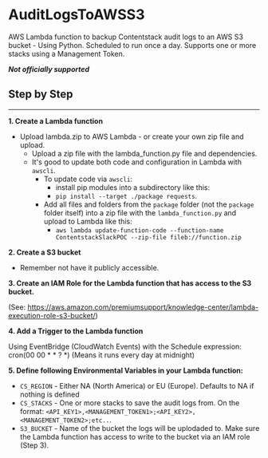 # AuditLogsToAWSS3
AWS Lambda function to backup Contentstack audit logs to an AWS S3 bucket - Using Python. Scheduled to run once a day. Supports one or more stacks using a Management Token.

***Not officially supported***

## Step by Step
---
**1. Create a Lambda function**
* Upload lambda.zip to AWS Lambda - or create your own zip file and upload.
    * Upload a zip file with the lambda_function.py file and dependencies.
    * It's good to update both code and configuration in Lambda with `awscli`.
        * To update code via `awscli`:
            * install pip modules into a subdirectory like this:
            * `pip install --target ./package requests`.
        * Add all files and folders from the `package` folder (not the `package` folder itself) into a zip file with the `lambda_function.py` and upload to Lambda like this:
            * `aws lambda update-function-code --function-name ContentstackSlackPOC --zip-file fileb://function.zip`

**2. Create a S3 bucket**
* Remember not have it publicly accessible.

**3. Create an IAM Role for the Lambda function that has access to the S3 bucket.** 

(See: https://aws.amazon.com/premiumsupport/knowledge-center/lambda-execution-role-s3-bucket/)

**4. Add a Trigger to the Lambda function** 

Using EventBridge (CloudWatch Events) with the Schedule expression: cron(00 00 * * ? *) (Means it runs every day at midnight)

**5. Define following Environmental Variables in your Lambda function:**
* `CS_REGION` - Either NA (North America) or EU (Europe). Defaults to NA if nothing is defined
* `CS_STACKS` - One or more stacks to save the audit logs from. On the format: `<API_KEY1>,<MANAGEMENT_TOKEN1>;<API_KEY2>,<MANAGEMENT_TOKEN2>;etc..`.
* `S3_BUCKET` - Name of the bucket the logs will be uplodaded to. Make sure the Lambda function has access to write to the bucket via an IAM role (Step 3).


